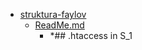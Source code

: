 - <a href = "E:\Node_projects\Node_Way\Education\htmlbook.ru\content\HTML\struktura-faylov\cat.struktura-faylov\dir.struktura-faylov.md">struktura-faylov</a>
    - <a href = "E:\Node_projects\Node_Way\Education\htmlbook.ru\content\HTML\struktura-faylov\ReadMe.md">ReadMe.md</a>
        - *## .htaccess in S_1
